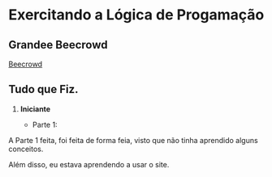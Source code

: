 # Exercitando a Lógica de Progamação

   <h2>Grandee Beecrowd </h2>
      <a href= "https://judge.beecrowd.com/pt/login"> Beecrowd </a>


 <h2>Tudo que Fiz.</h2>

<ol type ="1"> 
   <li> <strong>Iniciante</strong></li>
   <ul> 
      <li>Parte 1: </li>
   </ul>
</ol>

<p>A Parte 1 feita, foi feita de forma feia, visto que não tinha aprendido alguns conceitos. </p>
<p>Além disso, eu estava aprendendo a usar o site. </p>
 
